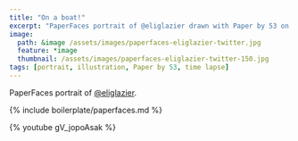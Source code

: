```yaml
---
title: "On a boat!"
excerpt: "PaperFaces portrait of @eliglazier drawn with Paper by 53 on an iPad."
image: 
  path: &image /assets/images/paperfaces-eliglazier-twitter.jpg 
  feature: *image
  thumbnail: /assets/images/paperfaces-eliglazier-twitter-150.jpg
tags: [portrait, illustration, Paper by 53, time lapse]
---
```


PaperFaces portrait of [@eliglazier](https://twitter.com/eliglazier).

{% include boilerplate/paperfaces.md %}

{% youtube gV_jopoAsak %}
